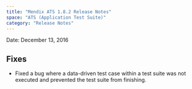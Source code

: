 ```yaml
---
title: "Mendix ATS 1.8.2 Release Notes"
space: "ATS (Application Test Suite)"
category: "Release Notes"
---
```


Date: December 13, 2016

## Fixes
* Fixed a bug where a data-driven test case within a test suite was not executed and prevented the test suite from finishing.
